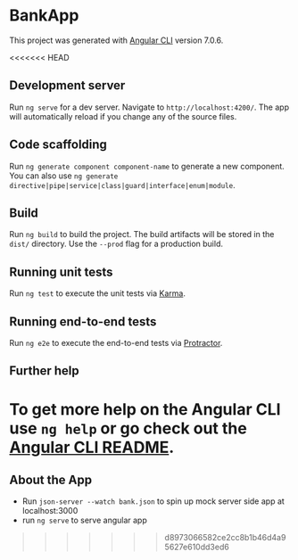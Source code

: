 # BankApp

This project was generated with [Angular CLI](https://github.com/angular/angular-cli) version 7.0.6.

<<<<<<< HEAD
## Development server

Run `ng serve` for a dev server. Navigate to `http://localhost:4200/`. The app will automatically reload if you change any of the source files.

## Code scaffolding

Run `ng generate component component-name` to generate a new component. You can also use `ng generate directive|pipe|service|class|guard|interface|enum|module`.

## Build

Run `ng build` to build the project. The build artifacts will be stored in the `dist/` directory. Use the `--prod` flag for a production build.

## Running unit tests

Run `ng test` to execute the unit tests via [Karma](https://karma-runner.github.io).

## Running end-to-end tests

Run `ng e2e` to execute the end-to-end tests via [Protractor](http://www.protractortest.org/).

## Further help

To get more help on the Angular CLI use `ng help` or go check out the [Angular CLI README](https://github.com/angular/angular-cli/blob/master/README.md).
=======
## About the App 
* Run `json-server --watch bank.json` to spin up mock server side app at localhost:3000
* run `ng serve` to serve angular app 
>>>>>>> d8973066582ce2cc8b1b46d4a95627e610dd3ed6
